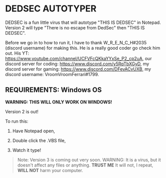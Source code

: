 # DEDSEC AUTOTYPER

DEDSEC is a fun little virus that will autotype "THIS IS DEDSEC" in Notepad. Version 2 will type "There is no escape from DedSec" then "THIS IS DEDSEC".

Before we go in to how to run it, I have to thank W_R_E_N_C_H#2035 (discord username) for making this. He is a really good coder go check him out. His YT: https://www.youtube.com/channel/UCFVFcQKkaYYxSe_P2_cp2uA, our discord server for coding: https://www.discord.com/y5RqTbXGyD, my discord server for gaming: https://www.discord.com/DFevACvUXB, my discord username: VroomVroomFerrari#1799.

## REQUIREMENTS: Windows OS

**WARNING: THIS WILL ONLY WORK ON WINDOWS!**

Version 2 is out!

To run this: 

1. Have Notepad open,

2. Double click the .VBS file,

3. Watch it type!

> Note: Version 3 is coming out very soon. WARNING: It is a virus, but it doesn't affect any files or anything. __TRUST ME__ It will not, I repeat, __WILL NOT__ harm your computer.
